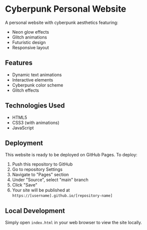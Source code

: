 # Cyberpunk Personal Website

A personal website with cyberpunk aesthetics featuring:
- Neon glow effects
- Glitch animations
- Futuristic design
- Responsive layout

## Features
- Dynamic text animations
- Interactive elements
- Cyberpunk color scheme
- Glitch effects

## Technologies Used
- HTML5
- CSS3 (with animations)
- JavaScript

## Deployment
This website is ready to be deployed on GitHub Pages. To deploy:

1. Push this repository to GitHub
2. Go to repository Settings
3. Navigate to "Pages" section
4. Under "Source", select "main" branch
5. Click "Save"
6. Your site will be published at `https://[username].github.io/[repository-name]`

## Local Development
Simply open `index.html` in your web browser to view the site locally.
